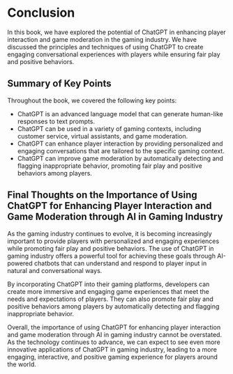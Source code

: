 Conclusion
==========

In this book, we have explored the potential of ChatGPT in enhancing player interaction and game moderation in the gaming industry. We have discussed the principles and techniques of using ChatGPT to create engaging conversational experiences with players while ensuring fair play and positive behaviors.

Summary of Key Points
---------------------

Throughout the book, we covered the following key points:

* ChatGPT is an advanced language model that can generate human-like responses to text prompts.
* ChatGPT can be used in a variety of gaming contexts, including customer service, virtual assistants, and game moderation.
* ChatGPT can enhance player interaction by providing personalized and engaging conversations that are tailored to the specific gaming context.
* ChatGPT can improve game moderation by automatically detecting and flagging inappropriate behavior, promoting fair play and positive behaviors among players.

Final Thoughts on the Importance of Using ChatGPT for Enhancing Player Interaction and Game Moderation through AI in Gaming Industry
------------------------------------------------------------------------------------------------------------------------------------

As the gaming industry continues to evolve, it is becoming increasingly important to provide players with personalized and engaging experiences while promoting fair play and positive behaviors. The use of ChatGPT in gaming industry offers a powerful tool for achieving these goals through AI-powered chatbots that can understand and respond to player input in natural and conversational ways.

By incorporating ChatGPT into their gaming platforms, developers can create more immersive and engaging game experiences that meet the needs and expectations of players. They can also promote fair play and positive behaviors among players by automatically detecting and flagging inappropriate behavior.

Overall, the importance of using ChatGPT for enhancing player interaction and game moderation through AI in gaming industry cannot be overstated. As the technology continues to advance, we can expect to see even more innovative applications of ChatGPT in gaming industry, leading to a more engaging, interactive, and positive gaming experience for players around the world.
